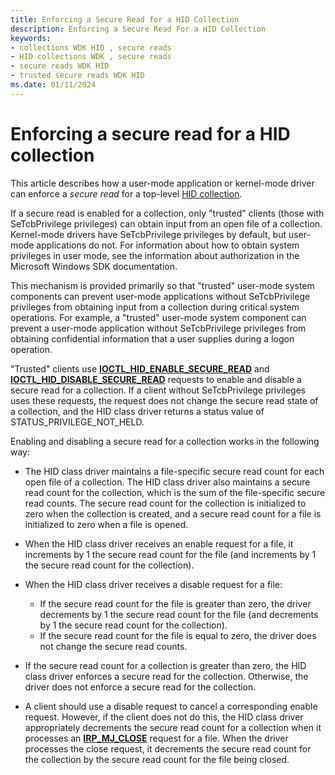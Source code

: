 ```yaml
---
title: Enforcing a Secure Read for a HID Collection
description: Enforcing a Secure Read For a HID Collection
keywords:
- collections WDK HID , secure reads
- HID collections WDK , secure reads
- secure reads WDK HID
- trusted secure reads WDK HID
ms.date: 01/11/2024
---
```


# Enforcing a secure read for a HID collection

This article describes how a user-mode application or kernel-mode driver can enforce a *secure read* for a top-level [HID collection](hid-collections.md).

If a secure read is enabled for a collection, only "trusted" clients (those with SeTcbPrivilege privileges) can obtain input from an open file of a collection. Kernel-mode drivers have SeTcbPrivilege privileges by default, but user-mode applications do not. For information about how to obtain system privileges in user mode, see the information about authorization in the Microsoft Windows SDK documentation.

This mechanism is provided primarily so that "trusted" user-mode system components can prevent user-mode applications without SeTcbPrivilege privileges from obtaining input from a collection during critical system operations. For example, a "trusted" user-mode system component can prevent a user-mode application without SeTcbPrivilege privileges from obtaining confidential information that a user supplies during a logon operation.

"Trusted" clients use [**IOCTL\_HID\_ENABLE\_SECURE\_READ**](/windows-hardware/drivers/ddi/hidclass/ni-hidclass-ioctl_hid_enable_secure_read) and [**IOCTL\_HID\_DISABLE\_SECURE\_READ**](/windows-hardware/drivers/ddi/hidclass/ni-hidclass-ioctl_hid_disable_secure_read) requests to enable and disable a secure read for a collection. If a client without SeTcbPrivilege privileges uses these requests, the request does not change the secure read state of a collection, and the HID class driver returns a status value of STATUS\_PRIVILEGE\_NOT\_HELD.

Enabling and disabling a secure read for a collection works in the following way:

- The HID class driver maintains a file-specific secure read count for each open file of a collection. The HID class driver also maintains a secure read count for the collection, which is the sum of the file-specific secure read counts. The secure read count for the collection is initialized to zero when the collection is created, and a secure read count for a file is initialized to zero when a file is opened.

- When the HID class driver receives an enable request for a file, it increments by 1 the secure read count for the file (and increments by 1 the secure read count for the collection).

- When the HID class driver receives a disable request for a file:
  - If the secure read count for the file is greater than zero, the driver decrements by 1 the secure read count for the file (and decrements by 1 the secure read count for the collection).
  - If the secure read count for the file is equal to zero, the driver does not change the secure read counts.
- If the secure read count for a collection is greater than zero, the HID class driver enforces a secure read for the collection. Otherwise, the driver does not enforce a secure read for the collection.

- A client should use a disable request to cancel a corresponding enable request. However, if the client does not do this, the HID class driver appropriately decrements the secure read count for a collection when it processes an [**IRP\_MJ\_CLOSE**](../kernel/irp-mj-close.md) request for a file. When the driver processes the close request, it decrements the secure read count for the collection by the secure read count for the file being closed.

